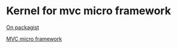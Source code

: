# Kernel for mvc micro framework

[On packagist](https://packagist.org/packages/foxtech6/vc-kernel)


[MVC micro framework](https://github.com/foxtech6/mvc)
